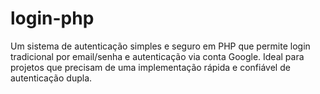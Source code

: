 # login-php
Um sistema de autenticação simples e seguro em PHP que permite login tradicional por email/senha e autenticação via conta Google. Ideal para projetos que precisam de uma implementação rápida e confiável de autenticação dupla.
